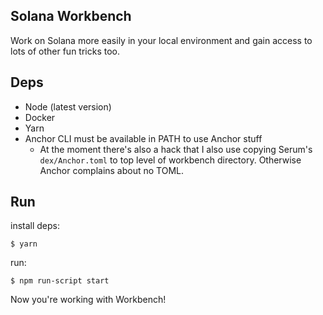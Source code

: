 ## Solana Workbench

Work on Solana more easily in your local environment and gain access to lots
of other fun tricks too.

## Deps

- Node (latest version)
- Docker
- Yarn
- Anchor CLI must be available in PATH to use Anchor stuff
  - At the moment there's also a hack that I also use copying Serum's `dex/Anchor.toml`
    to top level of workbench directory. Otherwise Anchor complains about no TOML.

## Run

install deps:

```
$ yarn
```

run:

```
$ npm run-script start
```

Now you're working with Workbench!
